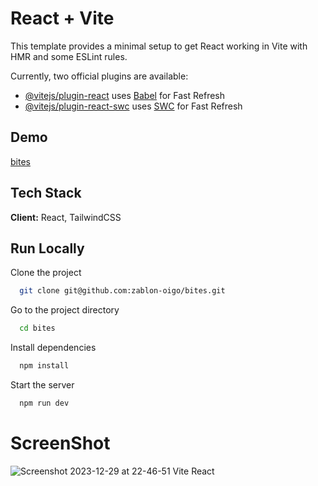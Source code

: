 # React + Vite

This template provides a minimal setup to get React working in Vite with HMR and some ESLint rules.

Currently, two official plugins are available:

- [@vitejs/plugin-react](https://github.com/vitejs/vite-plugin-react/blob/main/packages/plugin-react/README.md) uses [Babel](https://babeljs.io/) for Fast Refresh
- [@vitejs/plugin-react-swc](https://github.com/vitejs/vite-plugin-react-swc) uses [SWC](https://swc.rs/) for Fast Refresh
## Demo
[bites](https://gleeful-muffin-a75a4e.netlify.app)
## Tech Stack
**Client:** React, TailwindCSS
## Run Locally

Clone the project

```bash
  git clone git@github.com:zablon-oigo/bites.git
```

Go to the project directory

```bash
  cd bites
```

Install dependencies

```bash
  npm install
```

Start the server

```bash
  npm run dev
```

# ScreenShot

![Screenshot 2023-12-29 at 22-46-51 Vite React](https://github.com/zablon-oigo/bites/assets/143833326/ef88df19-da27-4c63-a620-ca64d17c57d3)
